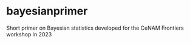 # bayesianprimer
Short primer on Bayesian statistics developed for the CeNAM Frontiers workshop in 2023
